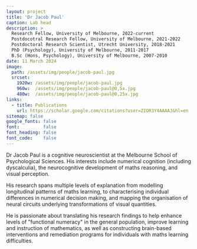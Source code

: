 ```yaml
---
layout: project
title: 'Dr Jacob Paul'
caption: Lab head
description: >
  Research Fellow, University of Melbourne, 2022-current
  Postdocotral Research Fellow, University of Melbourne, 2021-2022
  Postdoctoral Research Scientist, Utrecht University, 2018-2021
  PhD (Psychology), University of Melbourne, 2011-2017
  B.Sc (Hons, Psychology), University of Melbourne, 2007-2010
date: 11 March 2024
image: 
  path: /assets/img/people/jacob-paul.jpg
  srcset: 
    1920w: /assets/img/people/jacob-paul.jpg
    960w:  /assets/img/people/jacob-paul@0,5x.jpg
    480w:  /assets/img/people/jacob-paul@0,25x.jpg
links:
  - title: Publications
    url: https://scholar.google.com/citations?user=ZIOR3Y4AAAAJ&hl=en
sitemap: false
google_fonts: false
font:         false
font_heading: false
font_code:    false
---
```


Dr Jacob Paul is a cognitive neuroscientist at the Melbourne School of Psychological Sciences. His interests include numerical cognition (including dyscalculia), the neurocognitive development of maths reasoning, and visual perception.

His research spans multiple levels of explanation from modelling longitudinal patterns of maths learning, to characterising individual differences in numerical decision making, and mapping the organisation of neural circuits underlying transformations of visual quantities.

He is passionate about translating his research findings to help enhance levels of "functional numeracy" in the general population, improve learning and instruction of mathematics, as well as constructing brain-based interventions and remediation programs for individuals with maths learning difficulties.